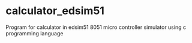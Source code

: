 # calculator_edsim51
Program for calculator in edsim51 8051 micro controller simulator using c programming language
